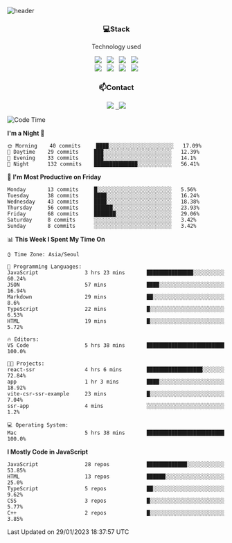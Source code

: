 ![header](https://capsule-render.vercel.app/api?type=waving&color=gradient&height=200&text=Che-ri&fontAlign=70&fontAlignY=40&animation=twinkling)

<h3 align="center">💻Stack</h3>
<p align="center">Technology used</p>
<div align="center"><img src="https://img.shields.io/badge/HTML5-e74c3c?style=flat-square&logo=HTML5&logoColor=white"></img> &nbsp <img src="https://img.shields.io/badge/CSS3-0A84FF?style=flat-square&logo=CSS3&logoColor=white"></img> &nbsp <img src="https://img.shields.io/badge/tailwind%2Dcss-06B6D4?style=flat-square&logo=tailwindcss&logoColor=white"/></a> &nbsp <img src="https://img.shields.io/badge/styled%2Dcomponents-DB7093?style=flat-square&logo=styled%2Dcomponents&logoColor=white"/></a>
<br><img src="https://img.shields.io/badge/JavaScript-FFCD11?style=flat-square&logo=JavaScript&logoColor=white"></img> &nbsp <img src="https://img.shields.io/badge/React-00BCF6?style=flat-square&logo=React&logoColor=white"></img> &nbsp <img src="https://img.shields.io/badge/Redux-764ABC?style=flat-square&logo=Redux&logoColor=white"/> &nbsp <img src="https://img.shields.io/badge/Zustand-582D3E?style=flat-square&logo=Zustand&logoColor=white"/></a></div> 

<h3 align="center">📫Contact</h3>
<div align="center"><a href="https://cheri.tistory.com/"><img src="https://img.shields.io/badge/Cheri-AD29B6?style=flat-square&logo=Tidal&logoColor=white"/></a> <a href="rnjs1135@gmail.com"> &nbsp <img src="https://img.shields.io/badge/Gmail-EA4335?style=flat-square&logo=Gmail&logoColor=white"/></a></div>

<!--START_SECTION:waka-->
![Code Time](http://img.shields.io/badge/Code%20Time-2%2C076%20hrs%207%20mins-blue)

**I'm a Night 🦉** 

```text
🌞 Morning    40 commits     ████░░░░░░░░░░░░░░░░░░░░░   17.09% 
🌆 Daytime    29 commits     ███░░░░░░░░░░░░░░░░░░░░░░   12.39% 
🌃 Evening    33 commits     ███░░░░░░░░░░░░░░░░░░░░░░   14.1% 
🌙 Night      132 commits    ██████████████░░░░░░░░░░░   56.41%

```
📅 **I'm Most Productive on Friday** 

```text
Monday       13 commits     █░░░░░░░░░░░░░░░░░░░░░░░░   5.56% 
Tuesday      38 commits     ████░░░░░░░░░░░░░░░░░░░░░   16.24% 
Wednesday    43 commits     ████░░░░░░░░░░░░░░░░░░░░░   18.38% 
Thursday     56 commits     ██████░░░░░░░░░░░░░░░░░░░   23.93% 
Friday       68 commits     ███████░░░░░░░░░░░░░░░░░░   29.06% 
Saturday     8 commits      ░░░░░░░░░░░░░░░░░░░░░░░░░   3.42% 
Sunday       8 commits      ░░░░░░░░░░░░░░░░░░░░░░░░░   3.42%

```


📊 **This Week I Spent My Time On** 

```text
⌚︎ Time Zone: Asia/Seoul

💬 Programming Languages: 
JavaScript               3 hrs 23 mins       ███████████████░░░░░░░░░░   60.24% 
JSON                     57 mins             ████░░░░░░░░░░░░░░░░░░░░░   16.94% 
Markdown                 29 mins             ██░░░░░░░░░░░░░░░░░░░░░░░   8.6% 
TypeScript               22 mins             █░░░░░░░░░░░░░░░░░░░░░░░░   6.53% 
HTML                     19 mins             █░░░░░░░░░░░░░░░░░░░░░░░░   5.72%

🔥 Editors: 
VS Code                  5 hrs 38 mins       █████████████████████████   100.0%

🐱‍💻 Projects: 
react-ssr                4 hrs 6 mins        ██████████████████░░░░░░░   72.84% 
app                      1 hr 3 mins         ████░░░░░░░░░░░░░░░░░░░░░   18.92% 
vite-csr-ssr-example     23 mins             █░░░░░░░░░░░░░░░░░░░░░░░░   7.04% 
ssr-app                  4 mins              ░░░░░░░░░░░░░░░░░░░░░░░░░   1.2%

💻 Operating System: 
Mac                      5 hrs 38 mins       █████████████████████████   100.0%

```

**I Mostly Code in JavaScript** 

```text
JavaScript               28 repos            █████████████░░░░░░░░░░░░   53.85% 
HTML                     13 repos            ██████░░░░░░░░░░░░░░░░░░░   25.0% 
TypeScript               5 repos             ██░░░░░░░░░░░░░░░░░░░░░░░   9.62% 
CSS                      3 repos             █░░░░░░░░░░░░░░░░░░░░░░░░   5.77% 
C++                      2 repos             █░░░░░░░░░░░░░░░░░░░░░░░░   3.85%

```



 Last Updated on 29/01/2023 18:37:57 UTC
<!--END_SECTION:waka-->
